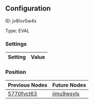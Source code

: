 # <nil>
## Configuration
ID:  jv8lvv5w4x

Type: EVAL 


### Settings
| Setting | Value  |
| :------------------------ | ---------------------------------------- |
 




### Position
| Previous Nodes | Future Nodes |
| :------------- | ------------ |
| [5770fvct63](./5770fvct63.md) | [jimu9wsyls](./jimu9wsyls.md) |